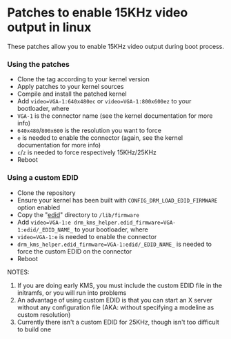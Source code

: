 # Patches to enable 15KHz video output in linux
These patches allow you to enable 15KHz video output during boot process.


### Using the patches
* Clone the tag according to your kernel version
* Apply patches to your kernel sources
* Compile and install the patched kernel
* Add `video=VGA-1:640x480ec` or `video=VGA-1:800x600ez` to your bootloader, where
 * `VGA-1` is the connector name (see the kernel documentation for more info)
 * `640x480`/`800x600` is the resolution you want to force
 * `e` is needed to enable the connector (again, see the kernel documentation for more info)
 * `c`/`z` is needed to force respectively 15KHz/25KHz
* Reboot


### Using a custom EDID
* Clone the repository
* Ensure your kernel has been built with `CONFIG_DRM_LOAD_EDID_FIRMWARE` option enabled
* Copy the "[edid](edid)" directory to `/lib/firmware`
* Add `video=VGA-1:e drm_kms_helper.edid_firmware=VGA-1:edid/_EDID_NAME_` to your bootloader, where
 * `video=VGA-1:e` is needed to enable the connector
 * `drm_kms_helper.edid_firmware=VGA-1:edid/_EDID_NAME_` is needed to force the custom EDID on the connector
* Reboot

NOTES:

1. If you are doing early KMS, you must include the custom EDID file in the initramfs, or you will run into problems
2. An advantage of using custom EDID is that you can start an X server without any configuration file (AKA: without specifying a modeline as custom resolution)
3. Currently there isn't a custom EDID for 25KHz, though isn't too difficult to build one
